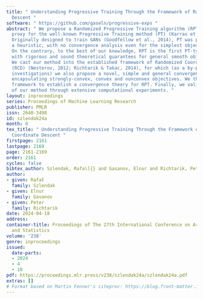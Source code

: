 ```yaml
---
title: " Understanding Progressive Training Through the Framework of Randomized Coordinate
  Descent "
software: " https://github.com/gaseln/progressive-exps "
abstract: " We propose a Randomized Progressive Training algorithm (RPT)—a stochastic
  proxy for the well-known Progressive Training method (PT) (Karras et al., 2017).
  Originally designed to train GANs (Goodfellow et al., 2014), PT was proposed as
  a heuristic, with no convergence analysis even for the simplest objective functions.
  On the contrary, to the best of our knowledge, RPT is the first PT-type algorithm
  with rigorous and sound theoretical guarantees for general smooth objective functions.
  We cast our method into the established framework of Randomized Coordinate Descent
  (RCD) (Nesterov, 2012; Richtarik & Takac, 2014), for which (as a by-product of our
  investigations) we also propose a novel, simple and general convergence analysis
  encapsulating strongly-convex, convex and nonconvex objectives. We then use this
  framework to establish a convergence theory for RPT. Finally, we validate the effectiveness
  of our method through extensive computational experiments. "
layout: inproceedings
series: Proceedings of Machine Learning Research
publisher: PMLR
issn: 2640-3498
id: szlendak24a
month: 0
tex_title: " Understanding Progressive Training Through the Framework of Randomized
  Coordinate Descent "
firstpage: 2161
lastpage: 2169
page: 2161-2169
order: 2161
cycles: false
bibtex_author: Szlendak, Rafa\l{} and Gasanov, Elnur and Richtarik, Peter
author:
- given: Rafał
  family: Szlendak
- given: Elnur
  family: Gasanov
- given: Peter
  family: Richtarik
date: 2024-04-18
address:
container-title: Proceedings of The 27th International Conference on Artificial Intelligence
  and Statistics
volume: '238'
genre: inproceedings
issued:
  date-parts:
  - 2024
  - 4
  - 18
pdf: https://proceedings.mlr.press/v238/szlendak24a/szlendak24a.pdf
extras: []
# Format based on Martin Fenner's citeproc: https://blog.front-matter.io/posts/citeproc-yaml-for-bibliographies/
---
```

